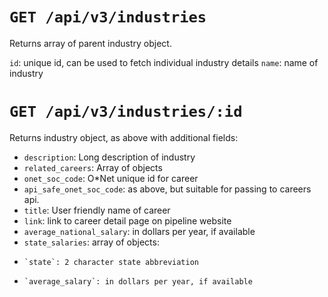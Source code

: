# `GET /api/v3/industries`

Returns array of parent industry object.

`id`: unique id, can be used to fetch individual industry details
`name`: name of industry

# `GET /api/v3/industries/:id`

Returns industry object, as above with additional fields:

* `description`:  Long description of industry
* `related_careers`: Array of objects
*   `onet_soc_code`: O\*Net unique id for career
*   `api_safe_onet_soc_code`: as above, but suitable for passing to careers api.
*   `title`:  User friendly name of career
*   `link`:  link to career detail page on pipeline website
*   `average_national_salary`:  in dollars per year, if available
*   `state_salaries`:  array of objects:
*     `state`: 2 character state abbreviation
*     `average_salary`: in dollars per year, if available
